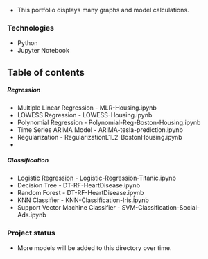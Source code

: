  - This portfolio displays many graphs and model calculations. 

### Technologies
 - Python
 - Jupyter Notebook

## Table of contents
##### Regression
 - Multiple Linear Regression - MLR-Housing.ipynb
 - LOWESS Regression - LOWESS-Housing.ipynb
 - Polynomial Regression - Polynomial-Reg-Boston-Housing.ipynb
 - Time Series ARIMA Model - ARIMA-tesla-prediction.ipynb
 - Regularization - RegularizationL1L2-BostonHousing.ipynb
 - 
##### Classification
 - Logistic Regression - Logistic-Regression-Titanic.ipynb
 - Decision Tree - DT-RF-HeartDisease.ipynb
 - Random Forest - DT-RF-HeartDisease.ipynb
 - KNN Classifier - KNN-Classification-Iris.ipynb
 - Support Vector Machine Classifier - SVM-Classification-Social-Ads.ipynb
 
### Project status 
 - More models will be added to this directory over time.


